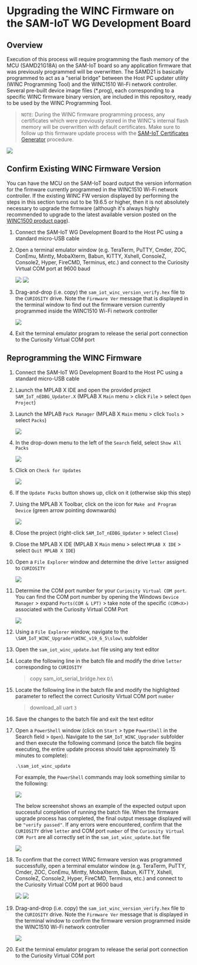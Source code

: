 # Upgrading the WINC Firmware on the SAM-IoT WG Development Board

## Overview

Execution of this process will require programming the flash memory of the MCU (SAMD21G18A) on the SAM-IoT board so any application firmware that was previously programmed will be overwritten.  The SAMD21 is basically programmed to act as a "serial bridge" between the Host PC updater utility (WINC Programming Tool) and the WINC1510 Wi-Fi network controller.  Several pre-built device image files (*.prog), each corresponding to a specific WINC firmware binary version, are included in this repository, ready to be used by the WINC Programming Tool.

> `NOTE`: During the WINC firmware programming process, any certificates which were previously stored in the WINC's internal flash memory will be overwritten with default certificates.  Make sure to follow up this firmware update process with the [SAM-IoT Certificates Generator](../SAM_IoT_Certs_Generator/README.md) procedure.

<img src=".//media/image_00.png" />

## Confirm Existing WINC Firmware Version

You can have the MCU on the SAM-IoT board output the version information for the firmware currently programmed in the WINC1510 Wi-Fi network controller.  If the existing WINC FW version displayed by performing the steps in this section turns out to be 19.6.5 or higher, then it is not absolutely necessary to upgrade the firmware (although it's always highly recommended to upgrade to the latest available version posted on the [WINC1500 product page](https://www.microchip.com/wwwproducts/en/ATWINC1500)).

1. Connect the SAM-IoT WG Development Board to the Host PC using a standard micro-USB cable

2. Open a terminal emulator window (e.g. TeraTerm, PuTTY, Cmder, ZOC, ConEmu, Mintty, MobaXterm, Babun, KiTTY, Xshell, ConsoleZ, Console2, Hyper, FireCMD, Terminus, etc.) and connect to the Curiosity Virtual COM port at 9600 baud

    <img src=".//media/image_12.png" />

    <img src=".//media/image_13.png" />

3. Drag-and-drop (i.e. copy) the `sam_iot_winc_version_verify.hex` file to the `CURIOSITY` drive.  Note the `Firmware Ver` message that is displayed in the terminal window to find out the firmware version currently programmed inside the WINC1510 Wi-Fi network controller

    <img src=".//media/image_09.png" />

4. Exit the terminal emulator program to release the serial port connection to the Curiosity Virtual COM port

## Reprogramming the WINC Firmware

1. Connect the SAM-IoT WG Development Board to the Host PC using a standard micro-USB cable

2. Launch the MPLAB X IDE and open the provided project `SAM_IoT_nEDBG_Updater.X` (MPLAB X `Main` menu > click `File` > select `Open Project`)

3. Launch the MPLAB `Pack Manager` (MPLAB X `Main` menu > click `Tools` > select `Packs`)

    <img src=".//media/image_01.png" />

4. In the drop-down menu to the left of the `Search` field, select `Show All Packs`

    <img src=".//media/image_02.png" />

5. Click on `Check for Updates`

    <img src=".//media/image_03.png" />

6. If the `Update Packs` button shows up, click on it (otherwise skip this step)

7. Using the MPLAB X Toolbar, click on the icon for `Make and Program Device` (green arrow pointing downwards)

    <img src=".//media/image_04.png" />

8. Close the project (right-click `SAM_IoT_nEDBG_Updater` > select `Close`)

9. Close the MPLAB X IDE (MPLAB X `Main` menu > select `MPLAB X IDE` > select `Quit MPLAB X IDE`)

10. Open a `File Explorer` window and determine the drive `letter` assigned to `CURIOSITY` 

    <img src=".//media/image_05.png" />

11. Determine the COM port number for your `Curiosity Virtual COM port`.  You can find the COM port number by opening the Windows `Device Manager` &gt; expand `Ports(COM & LPT)` &gt; take note of the specific `(COM<X>)` associated with the Curiosity Virtual COM Port

    <img src=".//media/image_06.png" />

12. Using a `File Explorer` window, navigate to the `\SAM_IoT_WINC_Upgrader\WINC_v19_6_5\slow\` subfolder

13. Open the `sam_iot_winc_update.bat` file using any text editor

14. Locate the following line in the batch file and modify the drive `letter` corresponding to `CURIOSITY`

    > copy sam_iot_serial_bridge.hex `D`:\

15. Locate the following line in the batch file and modify the highlighted parameter to reflect the correct Curiosity Virtual COM port `number`

    > download_all uart `3`

16. Save the changes to the batch file and exit the text editor

17. Open a `PowerShell` window (click on `Start` > type `PowerShell` in the Search field > `Open`).  Navigate to the `SAM_IoT_WINC_Upgrader` subfolder and then execute the following command (once the batch file begins executing, the entire update process should take approximately 15 minutes to complete):
    ```
    .\sam_iot_winc_update
    ```
    For example, the `PowerShell` commands may look something similar to the following:

    <img src=".//media/image_07.png" />

    The below screenshot shows an example of the expected output upon successful completion of running the batch file.  When the firmware upgrade process has completed, the final output message displayed will be `"verify passed"`.  If any errors were encountered, confirm that the `CURIOSITY` drive `letter` and COM port `number` of the `Curiosity Virtual COM Port` are all correctly set in the `sam_iot_winc_update.bat` file
    
    <img src=".//media/image_08.png" />

18. To confirm that the correct WINC firmware version was programmed successfully, open a terminal emulator window (e.g. TeraTerm, PuTTY, Cmder, ZOC, ConEmu, Mintty, MobaXterm, Babun, KiTTY, Xshell, ConsoleZ, Console2, Hyper, FireCMD, Terminus, etc.) and connect to the Curiosity Virtual COM port at 9600 baud

    <img src=".//media/image_12.png" />

    <img src=".//media/image_13.png" />

19. Drag-and-drop (i.e. copy) the `sam_iot_winc_version_verify.hex` file to the `CURIOSITY` drive.  Note the `Firmware Ver` message that is displayed in the terminal window to confirm the firmware version programmed inside the WINC1510 Wi-Fi network controller

    <img src=".//media/image_09.png" />

20. Exit the terminal emulator program to release the serial port connection to the Curiosity Virtual COM port

